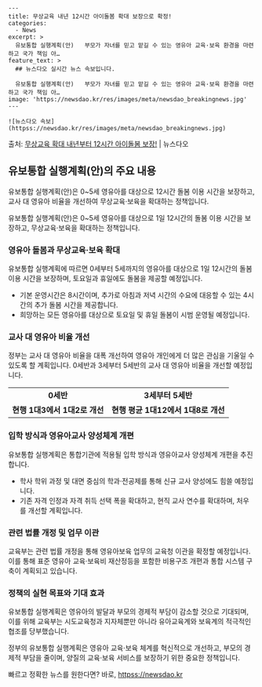     ---
    title: 무상교육 내년 12시간 아이돌봄 확대 보장으로 확정!
    categories:
      - News
    excerpt: >
      유보통합 실행계획(안)   부모가 자녀를 믿고 맡길 수 있는 영유아 교육·보육 환경을 마련하고 국가 책임 아…
    feature_text: >
      ## 뉴스다오 실시간 뉴스 속보입니다.
    
      유보통합 실행계획(안)   부모가 자녀를 믿고 맡길 수 있는 영유아 교육·보육 환경을 마련하고 국가 책임 아…
    image: 'https://newsdao.kr/res/images/meta/newsdao_breakingnews.jpg'
    ---
    
    ![뉴스다오 속보](httpss://newsdao.kr/res/images/meta/newsdao_breakingnews.jpg)

<p>출처: <a href="httpss://newsdao.kr/4482" rel="dofollow">무상교육 확대 내년부터 12시간 아이돌봄 보장!</a> | 뉴스다오</p>

<h2 data-ke-size="size26">유보통합 실행계획(안)의 주요 내용</h2>
유보통합 실행계획(안)은 0~5세 영유아를 대상으로 12시간 돌봄 이용 시간을 보장하고, 교사 대 영유아 비율을 개선하여 무상교육·보육을 확대하는 정책입니다.

<p data-ke-size="size16">유보통합 실행계획(안)은 0~5세 영유아를 대상으로 1일 12시간의 돌봄 이용 시간을 보장하고, 무상교육·보육을 확대하는 정책입니다.</p>

<h3>영유아 돌봄과 무상교육·보육 확대</h3>
유보통합 실행계획에 따르면 0세부터 5세까지의 영유아를 대상으로 1일 12시간의 돌봄 이용 시간을 보장하며, 토요일과 휴일에도 돌봄을 제공할 예정입니다.

<ul>
    <li>기본 운영시간은 8시간이며, 추가로 아침과 저녁 시간의 수요에 대응할 수 있는 4시간의 추가 돌봄 시간을 제공합니다.</li>
    <li>희망하는 모든 영유아를 대상으로 토요일 및 휴일 돌봄이 시범 운영될 예정입니다.</li>
</ul>

<h3>교사 대 영유아 비율 개선</h3>
정부는 교사 대 영유아 비율을 대폭 개선하여 영유아 개인에게 더 많은 관심을 기울일 수 있도록 할 계획입니다. 0세반과 3세부터 5세반의 교사 대 영유아 비율을 개선할 예정입니다.

<table>
  <tr>
    <td style="text-align: center; height: 17px;"><b>0세반</b></td>
    <td style="text-align: center; height: 17px;"><b>3세부터 5세반</b></td>
  </tr>
  <tr>
    <td style="text-align: center; height: 17px;"><b>현행 1대3에서 1대2로 개선</b></td>
    <td style="text-align: center; height: 17px;"><b>현행 평균 1대12에서 1대8로 개선</b></td>
  </tr>
</table>

<h3>입학 방식과 영유아교사 양성체계 개편</h3>
유보통합 실행계획은 통합기관에 적용될 입학 방식과 영유아교사 양성체계 개편을 추진합니다.

<ul>
    <li>학사 학위 과정 및 대면 중심의 학과·전공제를 통해 신규 교사 양성에도 힘쓸 예정입니다.</li>
    <li>기존 자격 인정과 자격 취득 선택 폭을 확대하고, 현직 교사 연수를 확대하며, 처우를 개선할 계획입니다.</li>
</ul>

<h3>관련 법률 개정 및 업무 이관</h3>
교육부는 관련 법률 개정을 통해 영유아보육 업무의 교육청 이관을 확정할 예정입니다. 이를 통해 표준 영유아 교육·보육비 재산정등을 포함한 비용구조 개편과 통합 시스템 구축이 계획되고 있습니다.

<h3>정책의 실현 목표와 기대 효과</h3>
유보통합 실행계획은 영유아의 발달과 부모의 경제적 부담이 감소할 것으로 기대되며, 이를 위해 교육부는 시도교육청과 지자체뿐만 아니라 유아교육계와 보육계의 적극적인 협조를 당부했습니다.

<p data-ke-size="size16">정부의 유보통합 실행계획은 영유아 교육·보육 체계를 혁신적으로 개선하고, 부모의 경제적 부담을 줄이며, 양질의 교육·보육 서비스를 보장하기 위한 중요한 정책입니다.</p> 

빠르고 정확한 뉴스를 원한다면? 바로, <a href="httpss://newsdao.kr" rel="dofollow">httpss://newsdao.kr</a>


    